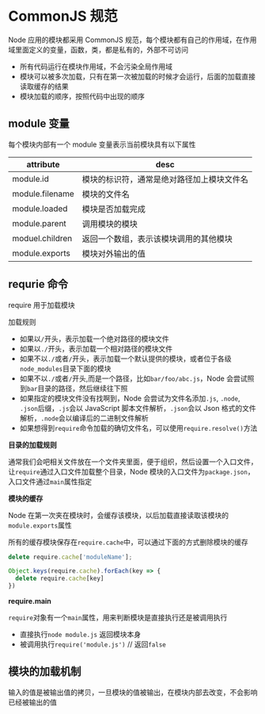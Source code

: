 # CommonJS 规范

Node 应用的模块都采用 CommonJS 规范，每个模块都有自己的作用域，在作用域里面定义的变量，函数，类，都是私有的，外部不可访问

* 所有代码运行在模块作用域，不会污染全局作用域
* 模块可以被多次加载，只有在第一次被加载的时候才会运行，后面的加载直接读取缓存的结果
* 模块加载的顺序，按照代码中出现的顺序


## module 变量

每个模块内部有一个 module 变量表示当前模块具有以下属性

| attribute | desc |
| --- | --- |
| module.id | 模块的标识符，通常是绝对路径加上模块文件名 |
| module.filename | 模块的文件名 |
| module.loaded | 模块是否加载完成 |
| module.parent | 调用模块的模块 |
| moduel.children | 返回一个数组，表示该模块调用的其他模块 |
| module.exports | 模块对外输出的值 |

## requrie 命令

require 用于加载模块

加载规则

* 如果以`/`开头，表示加载一个绝对路径的模块文件
* 如果以`./`开头，表示加载一个相对路径的模块文件
* 如果不以`./`或者`/`开头，表示加载一个默认提供的模块，或者位于各级`node_modules`目录下面的模块
* 如果不以`./`或者`/`开头,而是一个路径，比如`bar/foo/abc.js`，Node 会尝试照到`bar`目录的路径，然后继续往下照
* 如果指定的模块文件没有找啊到，Node 会尝试为文件名添加`.js`, `.node`, `.json`后缀，`.js`会以 JavaScript 脚本文件解析，`.json`会以 Json 格式的文件解析，`.node`会以编译后的二进制文件解析
* 如果想得到`require`命令加载的确切文件名，可以使用`require.resolve()`方法

**目录的加载规则**

通常我们会吧相关文件放在一个文件夹里面，便于组织，然后设置一个入口文件，让`require`通过入口文件加载整个目录，Node 模块的入口文件为`package.json`，入口文件通过`main`属性指定

**模块的缓存**

Node 在第一次夹在模块时，会缓存该模块，以后加载直接读取该模块的`module.exports`属性

所有的缓存模块保存在`require.cache`中，可以通过下面的方式删除模块的缓存

```javascript
delete require.cache['moduleName'];

Object.keys(require.cache).forEach(key => {
  delete require.cache[key]
})
```

**require.main**

`require`对象有一个`main`属性，用来判断模块是直接执行还是被调用执行

* 直接执行`node module.js` 返回模块本身
* 被调用执行`require('module.js')` // 返回`false`

## 模块的加载机制

输入的值是被输出值的拷贝，一旦模块的值被输出，在模块内部去改变，不会影响已经被输出的值

